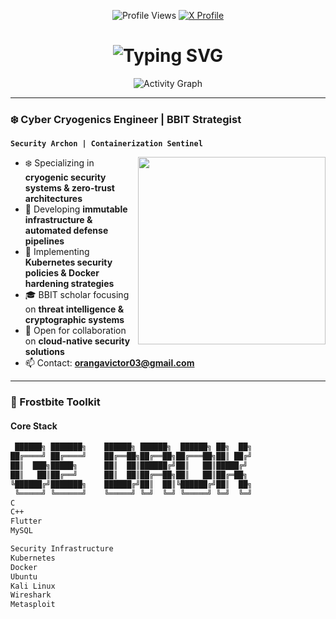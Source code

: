 <p align="center">
  <img src="https://komarev.com/ghpvc/?username=Saint-St&color=00a8ff&style=flat-square&label=Digital+Footprint" alt="Profile Views" />
  <a href="https://x.com/I.Am.Saint">
    <img src="https://img.shields.io/badge/Adversary_Intel-%23000000.svg?style=flat-square&logo=X&logoColor=white" alt="X Profile" />
  </a>
</p>

<h1 align="center">
  <img src="https://readme-typing-svg.demolab.com?font=JetBrains+Mono&weight=600&size=26&pause=1000&color=00a8ff&center=true&vCenter=true&width=435&lines=Entropy+Reigns;Cyber+Immunity+Established." alt="Typing SVG" />
</h1>

<div align="center">
  <img src="https://github-readme-activity-graph.vercel.app/graph?username=Saint-St&theme=react-dark&hide_border=true&area=true&color=00a8ff&line=0066ff&point=8bcdff" alt="Activity Graph" />
</div>

---

### ❄️ Cyber Cryogenics Engineer | BBIT Strategist
**`Security Archon | Containerization Sentinel`**

<img align="right" src="https://raw.githubusercontent.com/Saint-St/Saint-St/main/assets/cyber-anime.gif" width="300" />

- ❄️ Specializing in **cryogenic security systems & zero-trust architectures**
- 🧊 Developing **immutable infrastructure & automated defense pipelines**
- 🔐 Implementing **Kubernetes security policies & Docker hardening strategies**
- 🎓 BBIT scholar focusing on **threat intelligence & cryptographic systems**
- 💼 Open for collaboration on **cloud-native security solutions**
- 📫 Contact: **[orangavictor03@gmail.com](mailto:orangavictor03@gmail.com)**

---

### 🧊 Frostbite Toolkit

#### **Core Stack**
```bash
 ██████╗ ███████╗    ██████╗ ██████╗  ██████╗ ██╗  ██╗
██╔════╝ ██╔════╝    ██╔══██╗██╔══██╗██╔═══██╗██║ ██╔╝
██║  ███╗█████╗      ██║  ██║██████╔╝██║   ██║█████╔╝ 
██║   ██║██╔══╝      ██║  ██║██╔══██╗██║   ██║██╔═██╗ 
╚██████╔╝███████╗    ██████╔╝██║  ██║╚██████╔╝██║  ██╗
 ╚═════╝ ╚══════╝    ╚═════╝ ╚═╝  ╚═╝ ╚═════╝ ╚═╝  ╚═╝
C
C++
Flutter
MySQL

Security Infrastructure
Kubernetes
Docker
Ubuntu
Kali Linux
Wireshark
Metasploit
